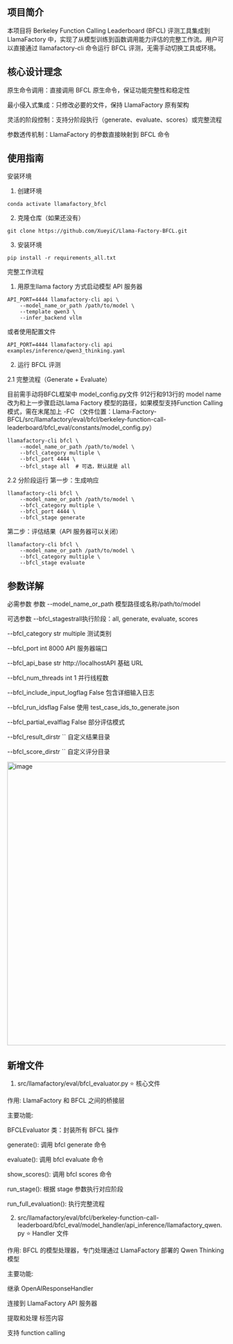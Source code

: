 ## 项目简介
本项目将 Berkeley Function Calling Leaderboard (BFCL) 评测工具集成到 LlamaFactory 中，实现了从模型训练到函数调用能力评估的完整工作流。用户可以直接通过 llamafactory-cli 命令运行 BFCL 评测，无需手动切换工具或环境。

## 核心设计理念

原生命令调用：直接调用 BFCL 原生命令，保证功能完整性和稳定性

最小侵入式集成：只修改必要的文件，保持 LlamaFactory 原有架构

灵活的阶段控制：支持分阶段执行（generate、evaluate、scores）或完整流程

参数透传机制：LlamaFactory 的参数直接映射到 BFCL 命令


## 使用指南

安装环境

1. 创建环境 
``` conda create -n llamafactory_bfcl python=3.10 
conda activate llamafactory_bfcl  
```

2. 克隆仓库（如果还没有）
``` 
git clone https://github.com/XueyiC/Llama-Factory-BFCL.git 
```

3. 安装环境
``` 
pip install -r requirements_all.txt
```


完整工作流程

1. 用原生llama factory 方式启动模型 API 服务器

```
API_PORT=4444 llamafactory-cli api \
    --model_name_or_path /path/to/model \
    --template qwen3 \
    --infer_backend vllm
```

或者使用配置文件

```API_PORT=4444 llamafactory-cli api examples/inference/qwen3_thinking.yaml```


2. 运行 BFCL 评测
   
2.1 完整流程（Generate + Evaluate）

目前需手动将BFCL框架中 model_config.py文件 912行和913行的 model name 改为和上一步骤启动Llama Factory 模型的路径，如果模型支持Function Calling模式，需在末尾加上 -FC （文件位置：Llama-Factory-BFCL/src/llamafactory/eval/bfcl/berkeley-function-call-leaderboard/bfcl_eval/constants/model_config.py）

```
llamafactory-cli bfcl \
    --model_name_or_path /path/to/model \
    --bfcl_category multiple \
    --bfcl_port 4444 \
    --bfcl_stage all  # 可选，默认就是 all
```

2.2 分阶段运行
第一步：生成响应
```
llamafactory-cli bfcl \
    --model_name_or_path /path/to/model \
    --bfcl_category multiple \
    --bfcl_port 4444 \
    --bfcl_stage generate
```

第二步：评估结果（API 服务器可以关闭）

```
llamafactory-cli bfcl \
    --model_name_or_path /path/to/model \
    --bfcl_category multiple \
    --bfcl_stage evaluate
```


## 参数详解
必需参数
参数  --model_name_or_path   模型路径或名称/path/to/model 

可选参数
--bfcl_stagestrall执行阶段：all, generate, evaluate, scores 

--bfcl_category  str  multiple 测试类别

--bfcl_port  int 8000 API 服务器端口

--bfcl_api_base  str  http://localhostAPI 基础 URL

--bfcl_num_threads int  1  并行线程数

--bfcl_include_input_logflag False 包含详细输入日志

--bfcl_run_idsflag  False 使用 test_case_ids_to_generate.json

--bfcl_partial_evalflag  False  部分评估模式

--bfcl_result_dirstr  ``   自定义结果目录

--bfcl_score_dirstr  ``  自定义评分目录

<img width="749" height="653" alt="image" src="https://github.com/user-attachments/assets/c2257697-d7b5-4ade-8e69-b15b85fbf97c" />

## 新增文件
1. src/llamafactory/eval/bfcl_evaluator.py ⭐️ 核心文件

作用: LlamaFactory 和 BFCL 之间的桥接层

主要功能:

BFCLEvaluator 类：封装所有 BFCL 操作

generate(): 调用 bfcl generate 命令

evaluate(): 调用 bfcl evaluate 命令

show_scores(): 调用 bfcl scores 命令

run_stage(): 根据 stage 参数执行对应阶段

run_full_evaluation(): 执行完整流程

2. src/llamafactory/eval/bfcl/berkeley-function-call-leaderboard/bfcl_eval/model_handler/api_inference/llamafactory_qwen.py ⭐️ Handler 文件

作用: BFCL 的模型处理器，专门处理通过 LlamaFactory 部署的 Qwen Thinking 模型

主要功能:

继承 OpenAIResponseHandler

连接到 LlamaFactory API 服务器

提取和处理 <think> 标签内容

支持 function calling
